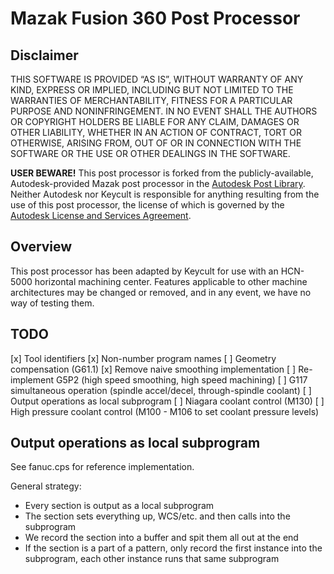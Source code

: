 # Mazak Fusion 360 Post Processor

## Disclaimer

THIS SOFTWARE IS PROVIDED “AS IS”, WITHOUT WARRANTY OF ANY KIND, EXPRESS OR IMPLIED, INCLUDING BUT NOT LIMITED TO THE WARRANTIES OF MERCHANTABILITY, FITNESS FOR A PARTICULAR PURPOSE AND NONINFRINGEMENT. IN NO EVENT SHALL THE AUTHORS OR COPYRIGHT HOLDERS BE LIABLE FOR ANY CLAIM, DAMAGES OR OTHER LIABILITY, WHETHER IN AN ACTION OF CONTRACT, TORT OR OTHERWISE, ARISING FROM, OUT OF OR IN CONNECTION WITH THE SOFTWARE OR THE USE OR OTHER DEALINGS IN THE SOFTWARE.

**USER BEWARE!** This post processor is forked from the publicly-available, Autodesk-provided Mazak post processor in the [Autodesk Post Library](https://cam.autodesk.com/hsmposts). Neither Autodesk nor Keycult is responsible for anything resulting from the use of this post processor, the license of which is governed by the [Autodesk License and Services Agreement](https://www.autodesk.com/company/legal-notices-trademarks/software-license-agreements-legacy). 

## Overview

This post processor has been adapted by Keycult for use with an HCN-5000 horizontal machining center. Features applicable to other machine architectures may be changed or removed, and in any event, we have no way of testing them.

## TODO

[x] Tool identifiers
[x] Non-number program names
[ ] Geometry compensation (G61.1)
[x] Remove naive smoothing implementation
[ ] Re-implement G5P2 (high speed smoothing, high speed machining)
[ ] G117 simultaneous operation (spindle accel/decel, through-spindle coolant)
[ ] Output operations as local subprogram
[ ] Niagara coolant control (M130)
[ ] High pressure coolant control (M100 - M106 to set coolant pressure levels)


## Output operations as local subprogram

See fanuc.cps for reference implementation.

General strategy:
* Every section is output as a local subprogram 
* The section sets everything up, WCS/etc. and then calls into the subprogram
* We record the section into a buffer and spit them all out at the end
* If the section is a part of a pattern, only record the first instance into the subprogram, each other instance runs that same subprogram
